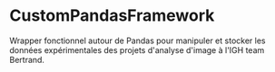 # CustomPandasFramework


Wrapper fonctionnel autour de Pandas pour manipuler et stocker les données expérimentales des projets d'analyse d'image à l'IGH team Bertrand.

